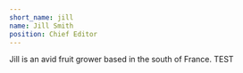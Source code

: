 ```yaml
---
short_name: jill
name: Jill Smith
position: Chief Editor
---
```

Jill is an avid fruit grower based in the south of France. TEST